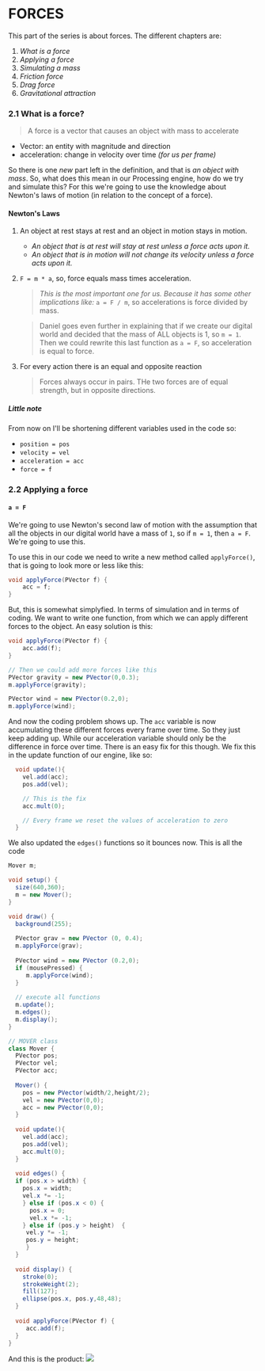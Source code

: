 # FORCES
This part of the series is about forces. The different chapters are:
1. _What is a force_
2. _Applying a force_
3. _Simulating a mass_
4. _Friction force_
5. _Drag force_
6. _Gravitational attraction_

### 2.1 What is a force?
> A force is a vector that causes an object with mass to accelerate

* Vector: an entity with magnitude and direction
* acceleration: change in velocity over time _(for us per frame)_

So there is one _new_ part left in the definition, and that is _an object with mass_. So, what does this mean in our Processing engine, how do we try and simulate this? For this we're going to use the knowledge about Newton's laws of motion (in relation to the concept of a force).

#### Newton's Laws
1. An object at rest stays at rest and an object in motion stays in motion.
    * _An object that is at rest will stay at rest unless a force acts upon it._
    * _An object that is in motion will not change its velocity unless a force acts upon it._
2. `F = m * a`, so, force equals mass times acceleration.
    > _This is the most important one for us. Because it has some other implications like:_
     `a = F / m`, so accelerations is force divided by mass.
    
    > Daniel goes even further in explaining that if we create our digital world and decided that the mass of ALL objects is 1, so `m = 1`. Then we could rewrite this last function as `a = F`, so acceleration is equal to force. 
3. For every action there is an equal and opposite reaction 
    > Forces always occur in pairs. THe two forces are of equal strength, but in opposite directions.

##### Little note
From now on I'll be shortening different variables used in the code so:
* `position = pos`
* `velocity = vel`
* `acceleration = acc`
* `force = f`

### 2.2 Applying a force
#### `a = F`
We're going to use Newton's second law of motion with the assumption that all the objects in our digital world have a mass of `1`, so if `m = 1`, then `a = F`. We're going to use this. 

To use this in our code we need to write a new method called `applyForce()`, that is going to look more or less like this:
```java
void applyForce(PVector f) {
    acc = f;
}
```

But, this is somewhat simplyfied. In terms of simulation and in terms of coding. We want to write one function, from which we can apply different forces to the object. An easy solution is this:
```java
void applyForce(PVector f) {
    acc.add(f);
}

// Then we could add more forces like this
PVector gravity = new PVector(0,0.3);
m.applyForce(gravity);

PVector wind = new PVector(0.2,0);
m.applyForce(wind);
```

And now the coding problem shows up. The `acc` variable is now accumulating these different forces every frame over time. So they just keep adding up. While our acceleration variable should only be the difference in force over time. There is an easy fix for this though. We fix this in the update function of our engine, like so:
```java
  void update(){
    vel.add(acc);
    pos.add(vel);

    // This is the fix
    acc.mult(0);

    // Every frame we reset the values of acceleration to zero
  }
```

We also updated the `edges()` functions so it bounces now. This is all the code
```java
Mover m;

void setup() {
  size(640,360);
  m = new Mover();
}

void draw() {
  background(255);
  
  PVector grav = new PVector (0, 0.4);
  m.applyForce(grav);
  
  PVector wind = new PVector (0.2,0);
  if (mousePressed) {
     m.applyForce(wind); 
  }
  
  // execute all functions
  m.update();
  m.edges();
  m.display();
}

// MOVER class
class Mover {
  PVector pos;
  PVector vel;
  PVector acc;
 
  Mover() {
    pos = new PVector(width/2,height/2);
    vel = new PVector(0,0);
    acc = new PVector(0,0);
  }
  
  void update(){
    vel.add(acc);
    pos.add(vel);
    acc.mult(0);
  }
  
  void edges() {
  if (pos.x > width) {
    pos.x = width;
    vel.x *= -1;
    } else if (pos.x < 0) {
      pos.x = 0;
      vel.x *= -1;
    } else if (pos.y > height)  {
     vel.y *= -1; 
     pos.y = height;
     }
  }
 
  void display() {
    stroke(0);
    strokeWeight(2);
    fill(127);
    ellipse(pos.x, pos.y,48,48);
  }
  
  void applyForce(PVector f) {
     acc.add(f);
  }
}
```

And this is the product:
![](https://i.imgur.com/2k4bMgq.gif)